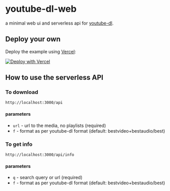 # youtube-dl-web

a minimal web ui and serverless api for [youtube-dl](https://github.com/ytdl-org/youtube-dl).

## Deploy your own

Deploy the example using [Vercel](https://vercel.com):

[![Deploy with Vercel](https://vercel.com/button)](https://vercel.com/import/project?template=https://github.com/saanuregh/youtube-dl-web)

## How to use the serverless API

### To download

`http://localhost:3000/api`

#### parameters

- `url` - url to the media, no playlists (required)
- `f` - format as per youtube-dl format (default: bestvideo+bestaudio/best)

### To get info

`http://localhost:3000/api/info`

#### parameters

- `q` - search query or url (required)
- `f` - format as per youtube-dl format (default: bestvideo+bestaudio/best)
